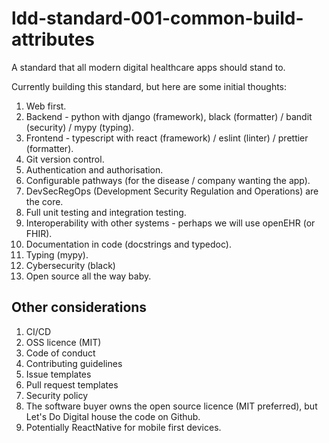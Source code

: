 # ldd-standard-001-common-build-attributes

A standard that all modern digital healthcare apps should stand to.

Currently building this standard, but here are some initial thoughts:

1. Web first.
2. Backend - python with django (framework), black (formatter) / bandit (security) / mypy (typing).
3. Frontend - typescript with react (framework) / eslint (linter) / prettier (formatter).
4. Git version control.
5. Authentication and authorisation.
6. Configurable pathways (for the disease / company wanting the app).
7. DevSecRegOps (Development Security Regulation and Operations) are the core.
8. Full unit testing and integration testing.
9. Interoperability with other systems - perhaps we will use openEHR (or FHIR).
10. Documentation in code (docstrings and typedoc).
11. Typing (mypy).
12. Cybersecurity (black)
13. Open source all the way baby.

## Other considerations

1. CI/CD
2. OSS licence (MIT)
3. Code of conduct
4. Contributing guidelines
5. Issue templates
6. Pull request templates
7. Security policy
8. The software buyer owns the open source licence (MIT preferred), but Let's Do Digital house the code on Github.
9. Potentially ReactNative for mobile first devices.

